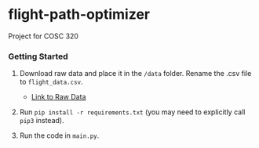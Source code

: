 # flight-path-optimizer
Project for COSC 320

### Getting Started
1. Download raw data and place it in the `/data` folder. Rename the .csv file to `flight_data.csv`. 
    - [Link to Raw Data](https://drive.google.com/file/d/1yRbcOPQcZdpH0vSJ-ebpdDBfZgF5ElVu/view?usp=sharing)

2. Run `pip install -r requirements.txt` (you may need to explicitly call `pip3` instead).
3. Run the code in `main.py`.